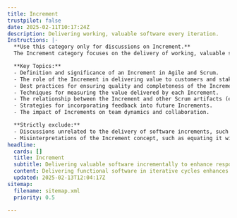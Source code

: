 ```yaml
---
title: Increment
trustpilot: false
date: 2025-02-11T10:17:24Z
description: Delivering working, valuable software every iteration.
Instructions: |-
  **Use this category only for discussions on Increment.**  
  The Increment category focuses on the delivery of working, valuable software at the end of each iteration within Agile frameworks, particularly Scrum. It emphasises the importance of producing a potentially shippable product increment that adds value to stakeholders and aligns with customer needs.

  **Key Topics:**
  - Definition and significance of an Increment in Agile and Scrum.
  - The role of the Increment in delivering value to customers and stakeholders.
  - Best practices for ensuring quality and completeness of the Increment.
  - Techniques for measuring the value delivered by each Increment.
  - The relationship between the Increment and other Scrum artifacts (e.g., Product Backlog, Sprint Backlog).
  - Strategies for incorporating feedback into future Increments.
  - The impact of Increments on team dynamics and collaboration.

  **Strictly exclude:**
  - Discussions unrelated to the delivery of software increments, such as general project management practices not specific to Agile.
  - Misinterpretations of the Increment concept, such as equating it with non-iterative delivery methods or focusing solely on documentation rather than working software.
headline:
  cards: []
  title: Increment
  subtitle: Delivering valuable software incrementally to enhance responsiveness and adaptability in evolving environments.
  content: Delivering functional software in iterative cycles enhances responsiveness to user needs and market changes. Posts should explore practices for effective planning, prioritisation, and feedback integration, as well as the role of collaboration and continuous improvement in fostering innovation and reducing waste in development processes.
  updated: 2025-02-13T12:04:17Z
sitemap:
  filename: sitemap.xml
  priority: 0.5

---
```


